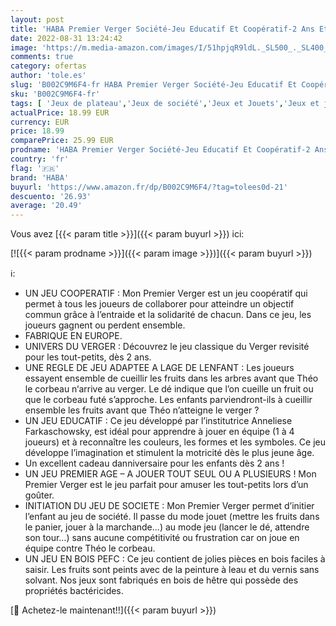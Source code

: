 ```yaml
---
layout: post
title: 'HABA Premier Verger Société-Jeu Educatif Et Coopératif-2 Ans Et Plus  3592  Multi  Taille Unique'
date: 2022-08-31 13:24:42
image: 'https://m.media-amazon.com/images/I/51hpjqR9ldL._SL500_._SL400_.jpg'
comments: true
category: ofertas
author: 'tole.es'
slug: 'B002C9M6F4-fr HABA Premier Verger Société-Jeu Educatif Et Coopératif-2...'
sku: 'B002C9M6F4-fr'
tags: [ 'Jeux de plateau','Jeux de société','Jeux et Jouets','Jeux et jouets','haba','🇫🇷', ]
actualPrice: 18.99 EUR
currency: EUR
price: 18.99
comparePrice: 25.99 EUR
prodname: 'HABA Premier Verger Société-Jeu Educatif Et Coopératif-2 Ans Et Plus  3592  Multi  Taille Unique'
country: 'fr'
flag: '🇫🇷'
brand: 'HABA'
buyurl: 'https://www.amazon.fr/dp/B002C9M6F4/?tag=tolees0d-21'
descuento: '26.93'
average: '20.49'
---
```


Vous avez [{{< param title >}}]({{< param buyurl >}}) ici:

[![{{< param prodname >}}]({{< param image >}})]({{< param buyurl >}})

ℹ️:

- UN JEU COOPERATIF : Mon Premier Verger est un jeu coopératif qui permet à tous les joueurs de collaborer pour atteindre un objectif commun grâce à l’entraide et la solidarité de chacun. Dans ce jeu, les joueurs gagnent ou perdent ensemble.
- FABRIQUE EN EUROPE.
- UNIVERS DU VERGER : Découvrez le jeu classique du Verger revisité pour les tout-petits, dès 2 ans.
- UNE REGLE DE JEU ADAPTEE A LAGE DE LENFANT : Les joueurs essayent ensemble de cueillir les fruits dans les arbres avant que Théo le corbeau n‘arrive au verger. Le dé indique que l’on cueille un fruit ou que le corbeau futé s’approche. Les enfants parviendront-ils à cueillir ensemble les fruits avant que Théo n’atteigne le verger ?
- UN JEU EDUCATIF : Ce jeu développé par l’institutrice Anneliese Farkaschowsky, est idéal pour apprendre à jouer en équipe (1 à 4 joueurs) et à reconnaître les couleurs, les formes et les symboles. Ce jeu développe l’imagination et stimulent la motricité dès le plus jeune âge.
- Un excellent cadeau danniversaire pour les enfants dès 2 ans !
- UN JEU PREMIER AGE – A JOUER TOUT SEUL OU A PLUSIEURS ! Mon Premier Verger est le jeu parfait pour amuser les tout-petits lors d’un goûter.
- INITIATION DU JEU DE SOCIETE : Mon Premier Verger permet d’initier l’enfant au jeu de société. Il passe du mode jouet (mettre les fruits dans le panier, jouer à la marchande...) au mode jeu (lancer le dé, attendre son tour…) sans aucune compétitivité ou frustration car on joue en équipe contre Théo le corbeau.
- UN JEU EN BOIS PEFC : Ce jeu contient de jolies pièces en bois faciles à saisir. Les fruits sont peints avec de la peinture à leau et du vernis sans solvant. Nos jeux sont fabriqués en bois de hêtre qui possède des propriétés bactéricides.

[🛒 Achetez-le maintenant!!]({{< param buyurl >}})
